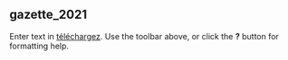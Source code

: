 ## gazette_2021

Enter text in [téléchargez](fichier/028549_amar-1.pdf). Use the toolbar above, or click the **?** button for formatting help.
